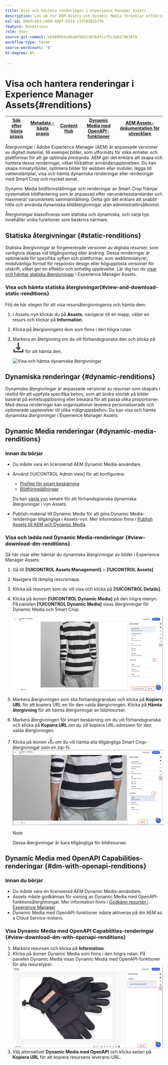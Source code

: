 ```yaml
---
title: Visa och hantera renderingar i Experience Manager Assets
description: Läs om hur AEM Assets och Dynamic Media förenklar effektiv bildhantering med statiska och dynamiska bildåtergivningar.
exl-id: 006dc493-c400-4d0f-b314-c1978582b7fb
feature: Renditions
role: User
source-git-commit: eb5886b5ed6a6f5b52303b4fccf5c266178b36f8
workflow-type: tm+mt
source-wordcount: '0'
ht-degree: 0%

---
```


# Visa och hantera renderingar i Experience Manager Assets{#renditions}

| [Sök efter bästa praxis](/help/assets/search-best-practices.md) | [Metadata - bästa praxis](/help/assets/metadata-best-practices.md) | [Content Hub](/help/assets/product-overview.md) | [Dynamic Media med OpenAPI-funktioner](/help/assets/dynamic-media-open-apis-overview.md) | [AEM Assets-dokumentation för utvecklare](https://developer.adobe.com/experience-cloud/experience-manager-apis/) |
| ------------- | --------------------------- |---------|----|-----|

Återgivningar i Adobe Experience Manager (AEM) är anpassade versioner av digitalt material, till exempel bilder, som utformats för olika enheter och plattformar för att ge optimala prestanda. AEM gör det enklare att skapa och hantera dessa renderingar, vilket förbättrar användarupplevelsen. Du kan skapa miniatyrbilder, optimera bilder för webben eller mobiler, lägga till vattenstämplar, visa och hämta dynamiska renderingar eller renderingar med Smart Crop och mycket annat.

Dynamic Media bildförinställningar och renderingar av Smart Crop främjar systematisk bildhantering som är anpassad efter varumärkesstandarder och maximerar varumärkets sammanhållning. Detta gör det enklare att snabbt hitta och använda dynamiska bildåtergivningar utan administratörsåtkomst.

Återgivningar klassificeras som statiska och dynamiska, och varje typ innehåller unika funktioner som beskrivs närmare.

## Statiska återgivningar {#static-renditions}

Statiska återgivningar är förgenererade versioner av digitala resurser, som vanligtvis skapas vid tillgångsintag eller ändring. Dessa renderingar är optimerade för specifika syften och plattformar, som webbminiatyrer, mobilvänliga format för responsiv design eller högupplösta versioner för utskrift, vilket ger en effektiv och enhetlig upplevelse.
Lär dig hur du [visar och hämtar statiska återgivningar](#view-and-download-static-renditions) i Experience Manager Assets.

### Visa och hämta statiska återgivningar{#view-and-download-static-renditions}

Följ de här stegen för att visa resursåtergivningarna och hämta dem:

1. I Assets-vyn klickar du på **Assets**, navigerar till en mapp, väljer en resurs och klickar på **Information**.
1. Klicka på återgivningens ikon som finns i den högra rutan.
1. Markera en återgivning om du vill förhandsgranska den och klicka på ![hämtningsikonen](/help/assets/assets/download-icon.svg) för att hämta den.

   ![Visa och hämta dynamiska återgivningar](/help/assets/assets/view-download-static-rendition.png)

## Dynamiska renderingar {#dynamic-renditions}

Dynamiska återgivningar är anpassade versioner av resurser som skapats i realtid för att uppfylla specifika behov, som att ändra storlek på bilder baserat på enhetsupplösning eller beskära för att passa olika proportioner.
Med dessa renderingar kan organisationer leverera personaliserade och optimerade upplevelser till olika målgruppsbehov. Du kan visa och hämta dynamiska återgivningar i Experience Manager Assets.

## Dynamic Media renderingar {#dynamic-media-renditions}

### Innan du börjar

* Du måste vara en licensierad AEM Dynamic Media-användare.
* Använd [!UICONTROL Admin view] för att konfigurera:
   * [Profiler för smart beskärning](/help/assets/dynamic-media/image-profiles.md#creating-image-profiles)
   * [Bildförinställningar](/help/assets/dynamic-media/managing-image-presets.md)

  Du kan [växla vyn](/help/assets/assets-view-introduction.md#how-to-access-assets-view) senare för att förhandsgranska dynamiska återgivningar i vyn Assets.
* Publish-material till Dynamic Media för att göra Dynamic Media-renderingar tillgängliga i Assets-vyn. Mer information finns i [Publish Assets till AEM och Dynamic Media](https://experienceleague.adobe.com/en/docs/experience-manager-cloud-service/content/assets/assets-view/publish-assets-to-aem-and-dm).


### Visa och ladda ned Dynamic Media-renderingar {#view-download-dm-renditions}

Så här visar eller hämtar du dynamiska återgivningar av bilder i Experience Manager Assets:

1. Gå till **[!UICONTROL Assets Management]** > **[!UICONTROL Assets]**.

1. Navigera till lämplig resursmapp.

1. Klicka på resursen som du vill visa och klicka på **[!UICONTROL Details]**.

1. Klicka på ikonen **[!UICONTROL Dynamic Media]** på den högra menyn. På panelen **[!UICONTROL Dynamic Media]** visas återgivningar för Dynamic Media och Smart Crop.

   ![dynamiska återgivningar](/help/assets/assets/dm-scene7-renditions.png)
   <!-- ![dynamic renditions](assets/preset_smart_crop_view.png) -->

1. Markera återgivningen som ska förhandsgranskas och klicka på **Kopiera URL** för att kopiera URL:en för den valda återgivningen. Klicka på **Hämta återgivning** för att hämta återgivningar av bildresurser.
1. Markera återgivningen för smart beskärning om du vill förhandsgranska och klicka på **Kopiera URL** om du vill kopiera URL-adressen för den valda återgivningen.
1. Klicka på ikonen ![Hämta](assets/do-not-localize/download-icon.png) om du vill hämta alla tillgängliga Smart Crop-återgivningar som en zip-fil.
   ![hämtningsikon](/help/assets/assets/smartcrop-rendition.png)

   >[!NOTE]
   >
   >Dessa återgivningar är bara tillgängliga för bildresurser.

## Dynamic Media med OpenAPI Capabilities-renderingar {#dm-with-openapi-renditions}

### Innan du börjar

* Du måste vara en licensierad AEM Dynamic Media-användare.
* Assets måste godkännas för visning av Dynamic Media med OpenAPI-funktionsåtergivningar. Mer information finns i [Godkänn resurser i Experience Manager](/help/assets/approve-assets.md#copy-delivery-url-approved-assets)
* Dynamic Media med OpenAPI-funktioner måste aktiveras på din AEM as a Cloud Service-instans.

### Visa Dynamic Media med OpenAPI Capabilities-renderingar {#view-download-dm-with-openapi-renditions}

1. Markera resursen och klicka på **Information**.
1. Klicka på ikonen Dynamic Media som finns i den högra rutan. På panelen Dynamic Media visas Dynamic Media med OpenAPI-funktioner för alla resurstyper.
   ![hämtningsikon](/help/assets/assets/dm-with-open-api-copy-url.png)
1. Välj alternativet **Dynamic Media med OpenAPI** och klicka sedan på **Kopiera URL** för att kopiera resursens leverans-URL.


